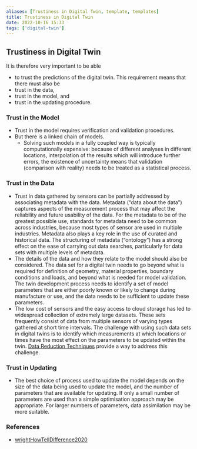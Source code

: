 ```yaml
---
aliases: [Trustiness in Digital Twin, template, templates]
title: Trustiness in Digital Twin
date: 2022-10-16 15:33
tags: ['digital-twin']
---
```


## Trustiness in Digital Twin

It is therefore very important to be able

- to trust the predictions of the digital twin. This requirement means that there must also be
- trust in the data,
- trust in the model, and
- trust in the updating procedure.

### Trust in the Model

- Trust in the model requires verification and validation procedures.
- But there is a linked chain of models.
  - Solving such models in a fully coupled way is typically computationally expensive: because of different analyses in different locations, interpolation of the results which will introduce further errors, the existence of uncertainty means that validation (comparison with reality) needs to be treated as a statistical process.

### Trust in the Data

- Trust in data gathered by sensors can be partially addressed by associating metadata with the data. Metadata (“data about the data”) captures aspects of the measurement process that may affect the reliability and future usability of the data. For the metadata to be of the greatest possible use, standards for metadata need to be common across industries, because most types of sensor are used in multiple industries. Metadata also plays a key role in the use of curated and historical data. The structuring of metadata (“ontology”) has a strong effect on the ease of carrying out data searches, particularly for data sets with multiple levels of metadata.
- The details of the data and how they relate to the model should also be considered. The data set for a digital twin needs to go beyond what is required for definition of geometry, material properties, boundary conditions and loads, and beyond what is needed for model validation. The twin development process needs to identify a set of model parameters that are either poorly known or likely to change during manufacture or use, and the data needs to be sufficient to update these parameters.
- The low cost of sensors and the easy access to cloud storage has led to widespread collection of extremely large datasets. These sets frequently consist of data from multiple sensors of varying types gathered at short time intervals. The challenge with using such data sets in digital twins is to identify which measurements at which locations or times have the most effect on the parameters to be updated within the twin. [Data Reduction Techniques](../signal-processing/data-reduction.md) provide a way to address this challenge.

### Trust in Updating

- The best choice of process used to update the model depends on the size of the data being used to update the model, and the number of parameters that are available for updating. If only a small number of parameters are used than a simple optimisation approach may be appropriate. For larger numbers of parameters, data assimilation may be more suitable.

### References

- [wrightHowTellDifference2020](../zotero/wrightHowTellDifference2020.md)
